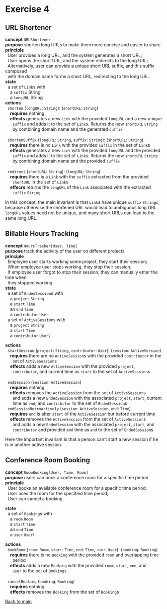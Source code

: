 # Exercise 4

## URL Shortener

**concept** `URLShortener`\
**purpose** shorten long URLs to make them more concise and easier to share\
**principle**\
  User provides a long URL, and the system generates a short URL;\
  User opens the short URL, and the system redirects to the long URL;\
  Alternatively, user can provide a unique short URL suffix, and this suffix composed\
  with the domain name forms a short URL, redirecting to the long URL.\
**state**\
  a set of `Link`s with\
    a `suffix` String\
    a `longURL` String\
**actions**\
  `shorten` (`longURL`: `String`): (`shortURL`: `String`)\
    **requires** nothing\
    **effects** generates a new `Link` with the provided `longURL` and a new unique\
      `suffix` and adds it to the set of `Link`s. Returns the new `shortURL` `String`\
      by combining domain name and the generated `suffix`\
\
  `shortenSuffix` (`longURL`: `String`, `suffix`: `String`): (`shortURL`: `String`)\
    **requires** there is no `Link` with the provided `suffix` in the set of `Link`s\
    **effects** generates a new `Link` with the provided `longURL` and the provided\
      `suffix` and adds it to the set of `Link`s. Returns the new `shortURL` `String`\
      by combining domain name and the provided `suffix`\
\
  `redirect` (`shortURL`: `String`): (`longURL`: `String`)\
    **requires** there is a `Link` with the `suffix` extracted from the provided\
      `shortURL` in the set of `Link`s\
    **effecrs** returns the `longURL` of the `Link` associated with the extracted\
      `suffix` `String`

In this concept, the main invariant is that `Link`s have unique `suffix` `Strings`,
because otherwise the shortened URL would lead to ambiguous long URL. `longURL` values
need not be unique, and many short URLs can lead to the same long URL.

## Billable Hours Tracking

**concept** `HoursTracker[User, Time]`\
**purpose** track the activity of the user on different projects\
**principle**\
  Employee user starts working some project, they start their session;\
  When employee user stops working, they stop their session;\
  If employee user forgot to stop their session, they can manually enter the time when\
  they stopped working.\
**state**\
  a set of `EndedSession`s with\
    a `project` `String`\
    a `start` `Time`\
    an `end` `Time`\
    a `contributor` `User`\
  a set of `ActiveSession`s with\
    a `project` `String`\
    a `start` `Time`\
    a `contributor` `User`\

**actions**\
  `startSession` (`project`: `String`, `contributor`: `User`): (`session`: `ActiveSession`)\
    **requires** there are no `ActiveSession`s with the provided `contributor` in the\
      set of `ActiveSession`s\
    **effects** adds a new `ActiveSession` with the provided `project`,\
      `contributor`, and current time as `start` to the set of `ActiveSession`s\
\
  `endSession` (`session`: `ActiveSession`)\
    **requires** nothing\
    **effects** removes the `ActiveSession` from the set of `ActiveSession`s\
      and adds a new `EndedSession` with the associated `project`, `start`, current\
      time as `end`, and `contributor` to the set of `EndedSession`s
\
  `endSessionRetroactively` (`session`: `ActiveSession`, `end`: `Time`)\
    **requires** `end` is after `start` of the `ActiveSession` but before current time\
    **effects** removes the `ActiveSession` from the set of `ActiveSession`s\
      and adds a new `EndedSession` with the associated `project`, `start`, and\
      `contributor` and provided `end` time as `end` to the set of `EndedSession`s

Here the important invariant is that a person can't start a new session if he is in
another active session.

## Conference Room Booking

**concept** `RoomBooking[User, Time, Room]`\
**purpose** users can book a conference room for a specific time period\
**principle**\
  User books an available conference room for a specific time period;\
  User uses the room for the specified time period;\
  User can cancel a booking.

**state**\
  a set of `Booking`s with\
    a `room` `Room`\
    a `start` `Time`\
    an `end` `Time`\
    a `user` `User`\

**actions**\
  `bookRoom` (`room`: `Room`, `start`: `Time`, `end`: `Time`, `user`: `User`): (`booking`: `Booking`)\
    **requires** there is no `Booking` with the provided `room` and overlapping time\
      period\
    **effects** adds a new `Booking` with the provided `room`, `start`, `end`, and\
      `user` to the set of `Booking`s\
\
  `cancelBooking` (`booking`: `Booking`)\
    **requires** nothing\
    **effects** removes the `Booking` from the set of `Booking`s

[Back to main](main.md)

